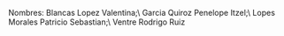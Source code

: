 Nombres:
Blancas Lopez Valentina;\\
Garcia Quiroz Penelope Itzel;\\
Lopes Morales Patricio Sebastian;\\
Ventre Rodrigo Ruiz
